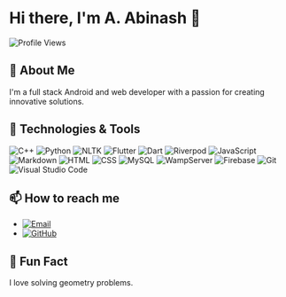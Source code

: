 # Hi there, I'm A. Abinash 👋

![Profile Views](https://komarev.com/ghpvc/?username=Abi27052000&color=blue)

## 🚀 About Me
I'm a full stack Android and web developer with a passion for creating innovative solutions.

## 🔧 Technologies & Tools
<p align="left">
  <img src="https://img.shields.io/badge/C%2B%2B-00599C?style=for-the-badge&logo=c%2B%2B&logoColor=white" alt="C++" />
  <img src="https://img.shields.io/badge/Python-3776AB?style=for-the-badge&logo=python&logoColor=white" alt="Python" />
  <img src="https://img.shields.io/badge/NLTK-0277BD?style=for-the-badge&logo=python&logoColor=white" alt="NLTK" />
  <img src="https://img.shields.io/badge/Flutter-02569B?style=for-the-badge&logo=flutter&logoColor=white" alt="Flutter" />
  <img src="https://img.shields.io/badge/Dart-0175C2?style=for-the-badge&logo=dart&logoColor=white" alt="Dart" />
  <img src="https://img.shields.io/badge/Riverpod-01579B?style=for-the-badge&logo=flutter&logoColor=white" alt="Riverpod" />
<!--   <img src="https://img.shields.io/badge/Bloc-1B4C99?style=for-the-badge&logo=flutter&logoColor=white" alt="Bloc" /> -->
  <img src="https://img.shields.io/badge/Javascript-F7DF1E?style=for-the-badge&logo=javascript&logoColor=black" alt="JavaScript" />
<!--   <img src="https://img.shields.io/badge/React-61DAFB?style=for-the-badge&logo=react&logoColor=black" alt="React" /> -->
<!--   <img src="https://img.shields.io/badge/Redux-764ABC?style=for-the-badge&logo=redux&logoColor=white" alt="Redux" />
  <img src="https://img.shields.io/badge/Next.js-000000?style=for-the-badge&logo=nextdotjs&logoColor=white" alt="Next.js" />
  <img src="https://img.shields.io/badge/TypeScript-007ACC?style=for-the-badge&logo=typescript&logoColor=white" alt="TypeScript" />
  <img src="https://img.shields.io/badge/Node.js-339933?style=for-the-badge&logo=nodedotjs&logoColor=white" alt="Node.js" />
  <img src="https://img.shields.io/badge/Express.js-000000?style=for-the-badge&logo=express&logoColor=white" alt="Express.js" /> -->
<!--   <img src="https://img.shields.io/badge/Socket.io-010101?style=for-the-badge&logo=socket.io&logoColor=white" alt="Socket.IO" /> -->
  <img src="https://img.shields.io/badge/Markdown-000000?style=for-the-badge&logo=markdown&logoColor=white" alt="Markdown" />
  <img src="https://img.shields.io/badge/HTML-E34F26?style=for-the-badge&logo=html5&logoColor=white" alt="HTML" />
  <img src="https://img.shields.io/badge/CSS-1572B6?style=for-the-badge&logo=css3&logoColor=white" alt="CSS" />
<!--   <img src="https://img.shields.io/badge/Tailwind_CSS-38B2AC?style=for-the-badge&logo=tailwind-css&logoColor=white" alt="Tailwind CSS" />
  <img src="https://img.shields.io/badge/MongoDB-47A248?style=for-the-badge&logo=mongodb&logoColor=white" alt="MongoDB" /> -->
  <img src="https://img.shields.io/badge/MySQL-4479A1?style=for-the-badge&logo=mysql&logoColor=white" alt="MySQL" />
<!--   <img src="https://img.shields.io/badge/GraphQL-E10098?style=for-the-badge&logo=graphql&logoColor=white" alt="GraphQL" /> -->
  <img src="https://img.shields.io/badge/WampServer-FF3399?style=for-the-badge&logo=windows&logoColor=white" alt="WampServer" />
  <img src="https://img.shields.io/badge/Firebase-FFCA28?style=for-the-badge&logo=firebase&logoColor=black" alt="Firebase" />
<!--   <img src="https://img.shields.io/badge/Appwrite-F02E65?style=for-the-badge&logo=appwrite&logoColor=white" alt="Appwrite" /> -->
  <img src="https://img.shields.io/badge/Git-F05032?style=for-the-badge&logo=git&logoColor=white" alt="Git" />
<!--   <img src="https://img.shields.io/badge/AWS-232F3E?style=for-the-badge&logo=amazon-aws&logoColor=white" alt="AWS" /> -->
  <img src="https://img.shields.io/badge/VS_Code-007ACC?style=for-the-badge&logo=visual-studio-code&logoColor=white" alt="Visual Studio Code" />
<!--   <img src="https://img.shields.io/badge/Postman-FF6C37?style=for-the-badge&logo=postman&logoColor=white" alt="Postman" />
  <img src="https://img.shields.io/badge/Canva-00C4CC?style=for-the-badge&logo=canva&logoColor=white" alt="Canva" />
  <img src="https://img.shields.io/badge/Figma-F24E1E?style=for-the-badge&logo=figma&logoColor=white" alt="Figma" /> -->
  
</p>

## 📫 How to reach me

- [![Email](https://img.shields.io/badge/Email-D14836?style=for-the-badge&logo=gmail&logoColor=white)](mailto:allesabinash1@gmail.com)
- [![GitHub](https://img.shields.io/badge/GitHub-181717?style=for-the-badge&logo=github&logoColor=white)](https://github.com/Abi27052000)

## 🌟 Fun Fact
I love solving geometry problems.


